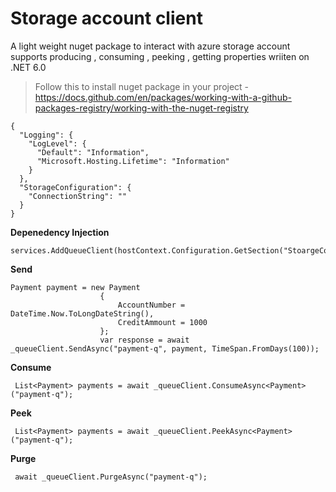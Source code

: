 # Storage account client

A light weight nuget package to interact with azure storage account supports producing , consuming , peeking , getting properties wriiten on .NET 6.0
> Follow this to install nuget package in your project - https://docs.github.com/en/packages/working-with-a-github-packages-registry/working-with-the-nuget-registry
```
{
  "Logging": {
    "LogLevel": {
      "Default": "Information",
      "Microsoft.Hosting.Lifetime": "Information"
    }
  },
  "StorageConfiguration": {
    "ConnectionString": ""
  }
}
```

**Depenedency Injection**
```
services.AddQueueClient(hostContext.Configuration.GetSection("StoargeConfiguration"));

```
**Send**
```
Payment payment = new Payment
                    {
                        AccountNumber = DateTime.Now.ToLongDateString(),
                        CreditAmmount = 1000
                    };
                    var response = await _queueClient.SendAsync("payment-q", payment, TimeSpan.FromDays(100));
```
**Consume**
```
 List<Payment> payments = await _queueClient.ConsumeAsync<Payment>("payment-q");
```
**Peek**
```
 List<Payment> payments = await _queueClient.PeekAsync<Payment>("payment-q");
```
**Purge**
```
 await _queueClient.PurgeAsync("payment-q");
```
        

